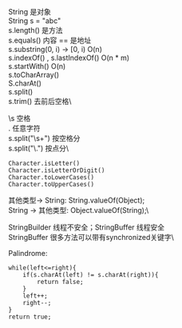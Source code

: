 String 是对象\
String s = "abc"\
s.length() 是方法\
s.equals() 内容 == 是地址\
s.substring(0, i) -> [0, i)  O(n)\
s.indexOf() , s.lastIndexOf()  O(n * m)\
s.startWith()  O(n)\
s.toCharArray()\
S.charAt()\
s.split()\
s.trim() 去前后空格\

\s 空格\
. 任意字符\
s.split("\\s+") 按空格分\
s.split("\\.") 按点分\

```Character.isDigit()
Character.isLetter()
Character.isLetterOrDigit()
Character.toLowerCases()
Character.toUpperCases()
```

其他类型-> String: String.valueOf(Object);\
String -> 其他类型: Object.valueOf(String);\

StringBuilder 线程不安全；StringBuffer 线程安全\
StringBuffer 很多方法可以带有synchronized关键字\

Palindrome:
```int left = 0, right = s.length() - 1;
while(left<=right){
    if(s.charAt(left) != s.charAt(right)){
        return false;
    }
    left++;
    right--;
}
return true;
```

